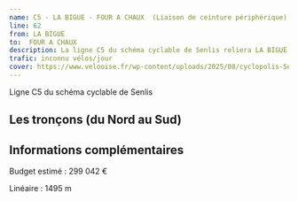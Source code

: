 ```yaml
---
name: C5 - LA BIGUE - FOUR A CHAUX  (Liaison de ceinture périphérique)
line: 62
from: LA BIGUE
to:  FOUR A CHAUX 
description: La ligne C5 du schéma cyclable de Senlis reliera LA BIGUE à FOUR A CHAUX 
trafic: inconnu vélos/jour
cover: https://www.velooise.fr/wp-content/uploads/2025/08/cyclopolis-Senlis-C5.jpg
---
```

Ligne C5 du schéma cyclable de Senlis
## Les tronçons (du Nord au Sud)

## Informations complémentaires

Budget estimé : 299 042 €

Linéaire : 1495 m

